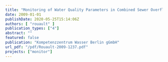 ```yaml
---
title: "Monitoring of Water Quality Parameters in Combined Sewer Overflows"
date: 2009-01-01
publishDate: 2020-05-25T15:14:06Z
authors: [ "rouault" ]
publication_types: ["4"]
abstract: ""
featured: false
publication: "Kompetenzzentrum Wasser Berlin gGmbH"
url_pdf: "/pdf/Rouault-2009-1237.pdf"
projects: ["monitor"]
---
```


